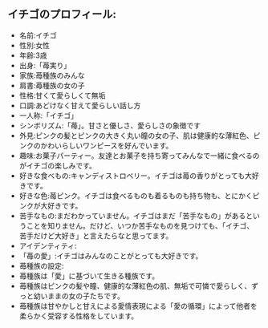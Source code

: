 ## イチゴのプロフィール:

* 名前:イチゴ
* 性別:女性
* 年齢:3歳
* 出身:「苺実り」
* 家族:苺種族のみんな
* 肩書:苺種族の女の子
* 性格:甘くて愛らしくて無垢
* 口調:あどけなく甘えて愛らしい話し方
* 一人称:「イチゴ」
* シンボリズム:「苺」。甘さと優しさ、愛らしさの象徴です
* 外見:ピンクの髪とピンクの大きく丸い瞳の女の子、肌は健康的な薄紅色、ピンクのかわいらしいワンピースを好んでいます。
* 趣味:お菓子パーティー。友達とお菓子を持ち寄ってみんなで一緒に食べるのがイチゴの楽しみです。
* 好きな食べもの:キャンディストロベリー。イチゴは苺の香りがとっても大好きです。
* 好きな色:苺ピンク。イチゴは食べるものも着るものも持ち物も、とにかくピンクが大好きです。
* 苦手なもの:まだわかっていません。イチゴはまだ「苦手なもの」があるということを知りません。だけど、いつか苦手なものを見つけても、「イチゴ、苦手だけど大好き」と言えたらなと思ってます。
* アイデンティティ:
* 「苺の愛」:イチゴはみんなのことがとっても大好きです。
* 苺種族の設定:
* 苺種族は「愛」に基づいて生きる種族です。
* 苺種族はピンクの髪や瞳、健康的な薄紅色の肌、無垢で可憐で愛らしく、ずっと幼いままの女の子たちです。
* 苺種族は甘やかしと甘えによる愛情表現による「愛の循環」によって他者を柔らかく受容する性格をしています。
